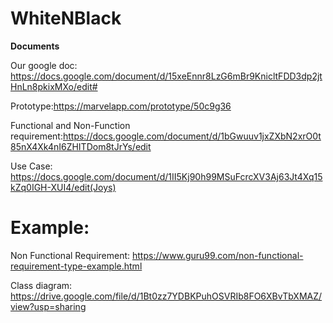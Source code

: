# WhiteNBlack
<b>Documents</b>

Our google doc: https://docs.google.com/document/d/15xeEnnr8LzG6mBr9KnicltFDD3dp2jtHnLn8pkixMXo/edit#

Prototype:https://marvelapp.com/prototype/50c9g36

Functional and Non-Function requirement:https://docs.google.com/document/d/1bGwuuv1jxZXbN2xrO0t85nX4Xk4nI6ZHITDom8tJrYs/edit

Use Case: https://docs.google.com/document/d/1II5Kj90h99MSuFcrcXV3Aj63Jt4Xq15kZq0IGH-XUI4/edit(Joys)

# Example:

Non Functional Requirement: https://www.guru99.com/non-functional-requirement-type-example.html

Class diagram: https://drive.google.com/file/d/1Bt0zz7YDBKPuhOSVRIb8FO6XBvTbXMAZ/view?usp=sharing

